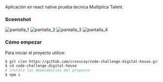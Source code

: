 Aplicación en react native prueba tecnica Multiplica Talent.

### Sceenshot
![pantalla_1](https://user-images.githubusercontent.com/15184739/226147151-2b90d563-7fa2-4825-81ee-ff68367ee491.png)
![pantalla_2](https://user-images.githubusercontent.com/15184739/226147164-38680c12-ee39-4c3f-a7a8-2fb4e68889bd.png)
![pantalla_3](https://user-images.githubusercontent.com/15184739/226147172-8fefa2ad-e12b-4a35-a68c-4fc4218e12ba.png)
![pantalla_4](https://user-images.githubusercontent.com/15184739/226136409-425bc4a7-9729-4a7b-903c-cebeb020fdb6.png)

### Cómo empezar

Para iniciar el proyecto utilice:

```bash
$ git clon https://github.com/crosscay/code-challenge-digital-house.git
$ cd code-challenge-digital-house
# instala las dependencias del proyecto
$ npm i
```
